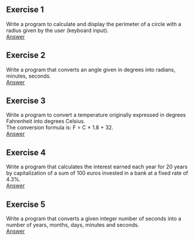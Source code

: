 ## Exercise 1
Write a program to calculate and display the perimeter of a circle with a radius given by the user (keyboard input).  
[Answer](./ex01-01.py)  

## Exercise 2  
Write a program that converts an angle given in degrees into radians, minutes, seconds.  
[Answer](./ex01-02.py)

## Exercise 3
Write a program to convert a temperature originally expressed in degrees Fahrenheit into degrees Celsius.  
The conversion formula is: F = C × 1.8 + 32.  
[Answer](./ex01-03.py)  

## Exercise 4  
Write a program that calculates the interest earned each year for 20 years by capitalization of a sum of 100 euros invested in a bank at a fixed rate of 4.3%.  
[Answer](./ex01-04.py)

## Exercise 5  
Write a program that converts a given integer number of seconds into a number of years, months, days, minutes and seconds.  
[Answer](./ex01-05.py) 
